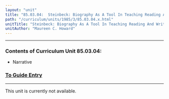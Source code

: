```yaml
---
layout: "unit"
title: "85.03.04:  Steinbeck: Biography As A Tool In Teaching Reading And Writing Skills"
path: "/curriculum/units/1985/3/85.03.04.x.html"
unitTitle: "Steinbeck: Biography As A Tool In Teaching Reading And Writing Skills"
unitAuthor: "Maureen C. Howard"
---
```

<body>
<hr/>
<h3>
Contents of Curriculum Unit 85.03.04:
</h3>
<ul>
<li>
Narrative
</li>
</ul>
<h3>
<a href="../../../guides/1985/3/85.03.04.x.html">
To Guide Entry
</a>
</h3>
<hr/>
This unit is currently not available.
</body>